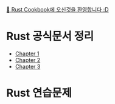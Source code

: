 [👋 Rust Cookbook에 오신것을 환영합니다 :D](index.md)

# Rust 공식문서 정리

- [Chapter 1](chapter_1.md)
- [Chapter 2](chapter_2.md)
- [Chapter 3](chapter_3.md)

# Rust 연습문제

